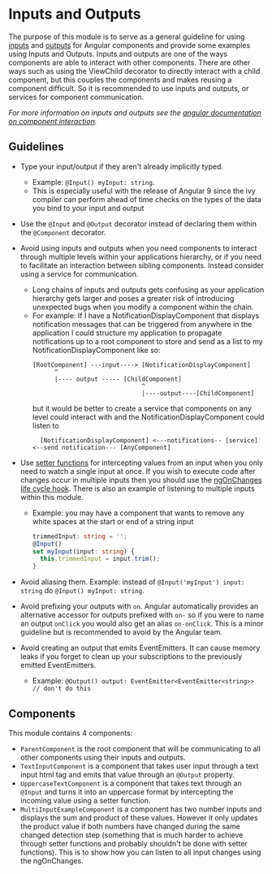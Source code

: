 # Inputs and Outputs

The purpose of this module is to serve as a general guideline for using [inputs](https://angular.io/api/core/Input) and [outputs](https://angular.io/api/core/Output) for Angular components and provide some examples using Inputs and Outputs. Inputs and outputs are one of the ways components are able to interact with other components. There are other ways such as using the ViewChild decorator to directly interact with a child component, but this couples the components and makes reusing a component difficult. So it is recommended to use inputs and outputs, or services for component communication.

_For more information on inputs and outputs see the [angular documentation on component interaction](https://angular.io/guide/component-interaction)._

## Guidelines

- Type your input/output if they aren't already implicitly typed.
  - Example: `@Input() myInput: string`.
  - This is especially useful with the release of Angular 9 since the ivy compiler can perform ahead of time checks on the types of the data you bind to your input and output
- Use the `@Input` and `@Output` decorator instead of declaring them within the `@Component` decorator.
- Avoid using inputs and outputs when you need components to interact through multiple levels within your applications hierarchy, or if you need to facilitate an interaction between sibling components. Instead consider using a service for communication.
  - Long chains of inputs and outputs gets confusing as your application hierarchy gets larger and poses a greater risk of introducing unexpected bugs when you modify a component within the chain.
  - For example: If I have a NotificationDisplayComponent that displays notification messages that can be triggered from anywhere in the application I could structure my application to propagate notifications up to a root component to store and send as a list to my NotificationDisplayComponent like so:
    ```
    [RootComponent] ---input----> [NotificationDisplayComponent]
          ^
          |---- output ----- [ChildComponent]
                                  ^
                                  |----output----[ChildComponent]
    ```
    but it would be better to create a service that components on any level could interact with and the NotificationDisplayComponent could listen to
    ```
      [NotificationDisplayComponent] <---notifications-- [service] <--send notification--- [AnyComponent]
    ```
    
- Use [setter functions](https://angular.io/guide/component-interaction#intercept-input-property-changes-with-a-setter) for intercepting values from an input when you only need to watch a single input at once. If you wish to execute code after changes occur in multiple inputs then you should use the [ngOnChanges life cycle hook](https://angular.io/guide/component-interaction#intercept-input-property-changes-with-ngonchanges). There is also an example of listening to multiple inputs within this module.
  - Example: you may have a component that wants to remove any white spaces at the start or end of a string input
    ```typescript
    trimmedInput: string = '';
    @Input()
    set myInput(input: string) {
      this.trimmedInput = input.trim();
    }
    ```

- Avoid aliasing them. Example: instead of `@Input('myInput') input: string` do `@Input() myInput: string`.
- Avoid prefixing your outputs with `on`. Angular automatically provides an alternative accessor for outputs prefixed with `on-` so if you were to name an output `onClick` you would also get an alias `on-onClick`. This is a minor guideline but is recommended to avoid by the Angular team.
- Avoid creating an output that emits EventEmitters. It can cause memory leaks if you forget to clean up your subscriptions to the previously emitted EventEmitters.
  - Example: `@Output() output: EventEmitter<EventEmitter<string>> // don't do this`

## Components

This module contains 4 components:

- `ParentComponent` is the root component that will be communicating to all other components using their inputs and outputs.
- `TextInputComponent` is a component that takes user input through a text input html tag and emits that value through an `@Output` property.
- `UppercaseTextComponent` is a component that takes text through an `@Input` and turns it into an uppercase format by intercepting the incoming value using a setter function.
- `MultiInputExampleComponent` is a component has two number inputs and displays the sum and product of these values. However it only updates the product value if both numbers have changed during the same changed detection step (something that is much harder to achieve through setter functions and probably shouldn't be done with setter functions). This is to show how you can listen to all input changes using the ngOnChanges. 
